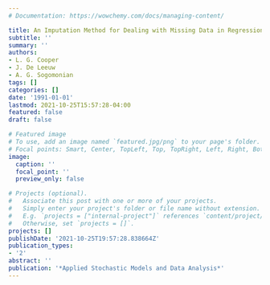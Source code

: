 ```yaml
---
# Documentation: https://wowchemy.com/docs/managing-content/

title: An Imputation Method for Dealing with Missing Data in Regression
subtitle: ''
summary: ''
authors:
- L. G. Cooper
- J. De Leeuw
- A. G. Sogomonian
tags: []
categories: []
date: '1991-01-01'
lastmod: 2021-10-25T15:57:28-04:00
featured: false
draft: false

# Featured image
# To use, add an image named `featured.jpg/png` to your page's folder.
# Focal points: Smart, Center, TopLeft, Top, TopRight, Left, Right, BottomLeft, Bottom, BottomRight.
image:
  caption: ''
  focal_point: ''
  preview_only: false

# Projects (optional).
#   Associate this post with one or more of your projects.
#   Simply enter your project's folder or file name without extension.
#   E.g. `projects = ["internal-project"]` references `content/project/deep-learning/index.md`.
#   Otherwise, set `projects = []`.
projects: []
publishDate: '2021-10-25T19:57:28.838664Z'
publication_types:
- '2'
abstract: ''
publication: '*Applied Stochastic Models and Data Analysis*'
---
```


